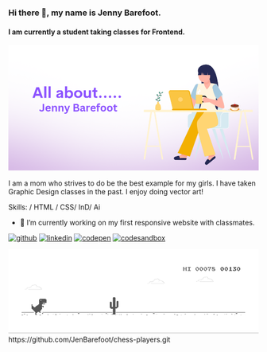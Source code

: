 

<!--
**JenBarefoot/JenBarefoot** is a ✨ _special_ ✨ repository because its `README.md` (this file) appears on your GitHub profile.

Here are some ideas to get you started:

- 🔭 I’m currently working on ...
- 🌱 I’m currently learning ...
- 👯 I’m looking to collaborate on ...
- 🤔 I’m looking for help with ...
- 💬 Ask me about ...
- 📫 How to reach me: ...
- 😄 Pronouns: ...
- ⚡ Fun fact: ...
-->
### Hi there 👋, my name is Jenny Barefoot.
#### I am currently a student taking classes for Frontend.
![I am currently a student taking classes for Frontend Developer.](https://github.com/JenBarefoot/JenBarefoot/blob/main/aboutme.png)

I am a mom who strives to do be the best example for my girls. I have taken Graphic Design classes in the past. I enjoy doing vector art!

Skills:  / HTML / CSS/ InD/ Ai

- 🔭 I’m currently working on my first responsive website with classmates. 


[<img src='https://cdn.jsdelivr.net/npm/simple-icons@3.0.1/icons/github.svg' alt='github' height='40'>](https://github.com/JenBarefoot)  [<img src='https://cdn.jsdelivr.net/npm/simple-icons@3.0.1/icons/linkedin.svg' alt='linkedin' height='40'>](https://www.linkedin.com/in/JennyBarefoot/)  [<img src='https://cdn.jsdelivr.net/npm/simple-icons@3.0.1/icons/codepen.svg' alt='codepen' height='40'>](https://codepen.io/JBarefoot)  [<img src='https://cdn.jsdelivr.net/npm/simple-icons@3.0.1/icons/codesandbox.svg' alt='codesandbox' height='40'>](https://codesandbox.io/u/JenBarefoot)  

  

<img src="https://github.com/JenBarefoot/JenBarefoot/blob/main/dino.gif">
https://github.com/JenBarefoot/chess-players.git
